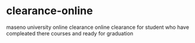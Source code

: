 # clearance-online
maseno university online clearance
 online clearance for student who have compleated there courses and ready for graduation
